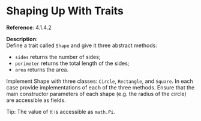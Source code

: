 # Shaping Up With Traits

**Reference**: 4.1.4.2

**Description**:  
Define a trait called `Shape` and give it three abstract methods:

- `sides` returns the number of sides;
- `perimeter` returns the total length of the sides;
- `area` returns the area.

Implement Shape with three classes: `Circle`, `Rectangle`, and `Square`.
In each case provide implementations of each of the three methods.
Ensure that the main constructor parameters of each shape (e.g. the radius of the circle) 
are accessible as fields.

Tip: The value of π is accessible as `math.Pi`.
